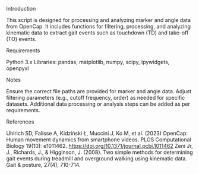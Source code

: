 Introduction

This script is designed for processing and analyzing marker and angle data from OpenCap. It includes functions for filtering, processing, and analyzing kinematic data to extract gait events such as touchdown (TD) and take-off (TO) events.

Requirements

Python 3.x
Libraries: pandas, matplotlib, numpy, scipy, ipywidgets, openpyxl

Notes

Ensure the correct file paths are provided for marker and angle data.
Adjust filtering parameters (e.g., cutoff frequency, order) as needed for specific datasets.
Additional data processing or analysis steps can be added as per requirements.

References

Uhlrich SD, Falisse A, Kidziński Ł, Muccini J, Ko M, et al. (2023) OpenCap: Human movement dynamics from smartphone videos. PLOS Computational Biology 19(10): e1011462. https://doi.org/10.1371/journal.pcbi.1011462
Zeni Jr, J., Richards, J., & Higginson, J. (2008). Two simple methods for determining gait events during treadmill and overground walking using kinematic data. Gait & posture, 27(4), 710-714.
